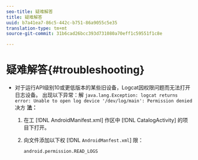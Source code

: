 ```yaml
---
seo-title: 疑难解答
title: 疑难解答
uuid: b7a41ea7-86c5-442c-b751-86a9055c5e35
translation-type: tm+mt
source-git-commit: 31b6cad26bcc393d731080a70eff1c59551f1c8e

---
```



# 疑难解答{#troubleshooting}

* 对于运行API级别10或更低版本的某些旧设备，Logcat因权限问题而无法打开日志设备。 出现以下异常：解 `java.lang.Exception: logcat returns error: Unable to open log device '/dev/log/main': Permission denied` 决方 **法：**

   1. 在工 [!DNL AndroidManifest.xml] 作区中 [!DNL CatalogActivity] 的项目下打开。

   1. 向文件添加以下权 [!DNL `AndroidManfest.xml`] 限：

      ```
      android.permission.READ_LOGS
      ```
